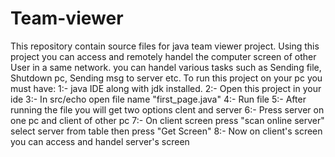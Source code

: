 # Team-viewer
This repository contain source files for java team viewer project.
Using this project you can access and remotely handel the computer screen of other User in a same network.
you can handel various tasks such as Sending file, Shutdown pc, Sending msg to server etc.
To run this project on your pc you must have:
1:- java IDE along with jdk installed.
2:- Open this project in your ide
3:- In src/echo open file name "first_page.java"
4:- Run file
5:- After running the file you will get two options clent and server
6:- Press server on one pc and client of other pc
7:- On client screen press "scan online server" select server from table then press "Get Screen"
8:- Now on client's screen you can access and handel server's screen 
